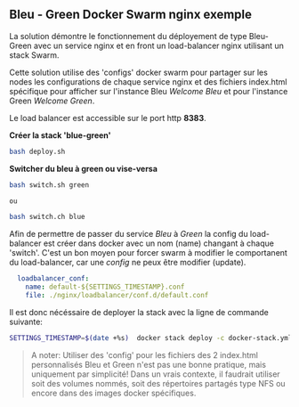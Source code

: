 ## Bleu  - Green Docker Swarm nginx exemple

La solution démontre le fonctionnement du déployement de type Bleu-Green avec 
un service nginx et en front un load-balancer nginx utilisant un stack Swarm.

Cette solution utilise des 'configs' docker swarm pour partager sur les nodes 
les configurations de chaque service nginx et des fichiers index.html spécifique 
pour afficher sur l'instance Bleu *Welcome Bleu* et pour l'instance Green *Welcome Green*.

Le load balancer est accessible sur le port http **8383**.

**Créer la stack 'blue-green'**

```bash
bash deploy.sh
```

**Switcher du bleu à green ou vise-versa**

```bash
bash switch.sh green

ou

bash switch.ch blue
```

Afin de permettre de passer du service *Bleu* à *Green* la config du load-balancer est
créer dans docker avec un nom (name) changant à chaque 'switch'. C'est un bon moyen pour forcer 
swarm à modifier le comportanent du load-balancer, car une *config* ne peux être modifier (update).

```yaml
  loadbalancer_conf:
    name: default-${SETTINGS_TIMESTAMP}.conf
    file: ./nginx/loadbalancer/conf.d/default.conf
```

Il est donc nécéssaire de deployer la stack avec la ligne de commande suivante:

```bash
SETTINGS_TIMESTAMP=$(date +%s)  docker stack deploy -c docker-stack.yml blue-green
```

> A noter: Utiliser des 'config' pour les fichiers des 2 index.html personnalisés Bleu et Green n'est pas une bonne pratique, mais uniquement par simplicité! Dans un vrais contexte, il faudrait utiliser soit des volumes nommés, soit des répertoires partagés type NFS ou encore dans des images docker spécifiques. 